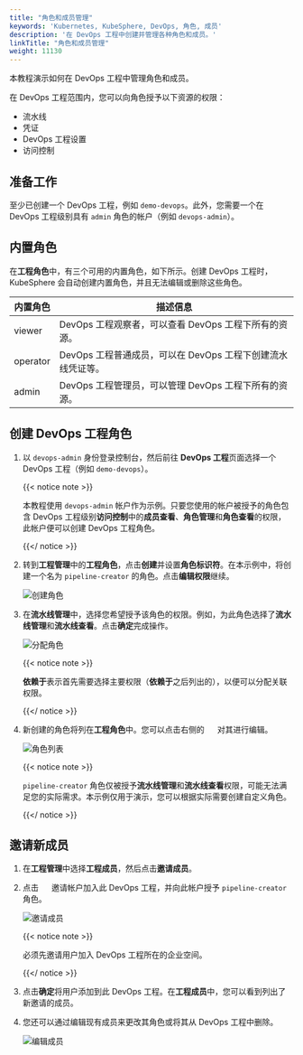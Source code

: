 ```yaml
---
title: "角色和成员管理"
keywords: 'Kubernetes, KubeSphere, DevOps, 角色, 成员'
description: '在 DevOps 工程中创建并管理各种角色和成员。'
linkTitle: "角色和成员管理"
weight: 11130
---
```


本教程演示如何在 DevOps 工程中管理角色和成员。

在 DevOps 工程范围内，您可以向角色授予以下资源的权限：

- 流水线
- 凭证
- DevOps 工程设置
- 访问控制

## 准备工作

至少已创建一个 DevOps 工程，例如 `demo-devops`。此外，您需要一个在 DevOps 工程级别具有 `admin` 角色的帐户（例如 `devops-admin`）。

## 内置角色

在**工程角色**中，有三个可用的内置角色，如下所示。创建 DevOps 工程时，KubeSphere 会自动创建内置角色，并且无法编辑或删除这些角色。

| 内置角色 | 描述信息                                                |
| ------------------ | ------------------------------------------------------------ |
| viewer | DevOps 工程观察者，可以查看 DevOps 工程下所有的资源。 |
| operator   | DevOps 工程普通成员，可以在 DevOps 工程下创建流水线凭证等。 |
| admin     | DevOps 工程管理员，可以管理 DevOps 工程下所有的资源。 |

## 创建 DevOps 工程角色

1. 以 `devops-admin` 身份登录控制台，然后前往 **DevOps 工程**页面选择一个 DevOps 工程（例如 `demo-devops`）。

   {{< notice note >}}

   本教程使用 `devops-admin` 帐户作为示例。只要您使用的帐户被授予的角色包含 DevOps 工程级别**访问控制**中的**成员查看**、**角色管理**和**角色查看**的权限，此帐户便可以创建 DevOps 工程角色。

   {{</ notice >}} 

2. 转到**工程管理**中的**工程角色**，点击**创建**并设置**角色标识符**。在本示例中，将创建一个名为 `pipeline-creator` 的角色。点击**编辑权限**继续。

   ![创建角色](/images/docs/zh-cn/devops-user-guide/understand-and-manage-devops-projects/role-and-member-management/devops-role-step_1.png)

3. 在**流水线管理**中，选择您希望授予该角色的权限。例如，为此角色选择了**流水线管理**和**流水线查看**。点击**确定**完成操作。

   ![分配角色](/images/docs/zh-cn/devops-user-guide/understand-and-manage-devops-projects/role-and-member-management/devops-role-step_2.png)

   {{< notice note >}} 

   **依赖于**表示首先需要选择主要权限（**依赖于**之后列出的），以便可以分配关联权限。

   {{</ notice >}} 

4. 新创建的角色将列在**工程角色**中。您可以点击右侧的 <img src="/images/docs/zh-cn/devops-user-guide/understand-and-manage-devops-projects/role-and-member-management/three-dots.png" height="15px"> 对其进行编辑。

   ![角色列表](/images/docs/zh-cn/devops-user-guide/understand-and-manage-devops-projects/role-and-member-management/devops-role-list_3.png)

   {{< notice note >}} 

   `pipeline-creator` 角色仅被授予**流水线管理**和**流水线查看**权限，可能无法满足您的实际需求。本示例仅用于演示，您可以根据实际需要创建自定义角色。

   {{</ notice >}} 

## 邀请新成员

1. 在**工程管理**中选择**工程成员**，然后点击**邀请成员**。

2. 点击 <img src="/images/docs/zh-cn/devops-user-guide/understand-and-manage-devops-projects/role-and-member-management/plus-button.png" height="15px"> 邀请帐户加入此 DevOps 工程，并向此帐户授予 `pipeline-creator` 角色。

   ![邀请成员](/images/docs/zh-cn/devops-user-guide/understand-and-manage-devops-projects/role-and-member-management/devops-invite-member_4.png)

   {{< notice note >}} 

   必须先邀请用户加入 DevOps 工程所在的企业空间。

   {{</ notice >}} 

3. 点击**确定**将用户添加到此 DevOps 工程。在**工程成员**中，您可以看到列出了新邀请的成员。

4. 您还可以通过编辑现有成员来更改其角色或将其从 DevOps 工程中删除。

   ![编辑成员](/images/docs/zh-cn/devops-user-guide/understand-and-manage-devops-projects/role-and-member-management/devops-user-edit_5.png)

